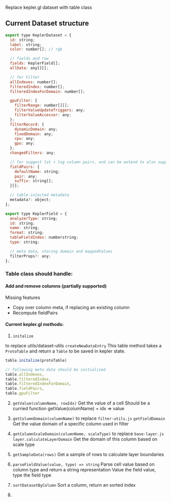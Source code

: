 Replace kepler.gl dataset with table class

## Current Dataset structure
```js
export type KeplerDataset = {
  id: string;
  label: string;
  color: number[]; // rgb

  // fields and row
  fields: KeplerField[];
  allData: any[][];

  // for Filter
  allIndexes: number[];
  filteredIndex: number[];
  filteredIndexForDomain: number[];

  gpuFilter: {
    filterRange: number[][];
    filterValueUpdateTriggers: any;
    filterValueAccessor: any;
  };
  filterRecord: {
    dynamicDomain: any;
    fixedDomain: any;
    cpu: any;
    gpu: any;
  };
  changedFilters: any;

  // for suggest lat + lng column pairs, and can be extend to also support auto assign visuals
  fieldPairs: {
    defaultName: string;
    pair: any;
    suffix: string[];
  }[];

  // table-injected metadata
  metadata?: object;
};

export type KeplerField = {
  analyzerType: string;
  id: string;
  name: string;
  format: string;
  tableFieldIndex: numberstring;
  type: string;

  // meta data, storing domain and mappedValues
  filterProps?: any;
};

```




### Table class should handle:

#### Add and remove columns (partially supported)

Missing features
  - Copy over column meta, if replacing an existing column
  - Recompute fieldPairs


#### Current kepler.gl methods:

1. `initalize`

to replace utils/dataset-utils `createNewDataEntry` This table method takes a `ProtoTable` and return a `Table` to be saved in kepler state.

```js
table.initalize(protoTable)

// following meta data should be initialized 
table.allIndexes,
table.filteredIndex,
table.filteredIndexForDomain,
table.fieldPairs,
table.gpuFilter
```

2. `getValue(columnName, rowIdx)`
Get the value of a cell
Should be a curried function
getValue(columName) = idx => value

3. `getColumnDomain(columnName)`
to replace `filter-utils.js` `getFieldDomain`
Get the value domain of a specific column used in filter

4. `getColumnScaleDomain(columnName, scaleType)`
to replace `base-layer.js` `layer.calculateLayerDomain`
Get the domain of this column based on scale type

5. `getSampleData(rows)`
Get a sample of rows to calculate layer boundaries

6. `parseFieldValue(value, type) => string`
Parse cell value based on column type and return a string representation
Value the field value, type the field type

7. `sortDatasetByColumn`
Sort a column, return an sorted index

8.